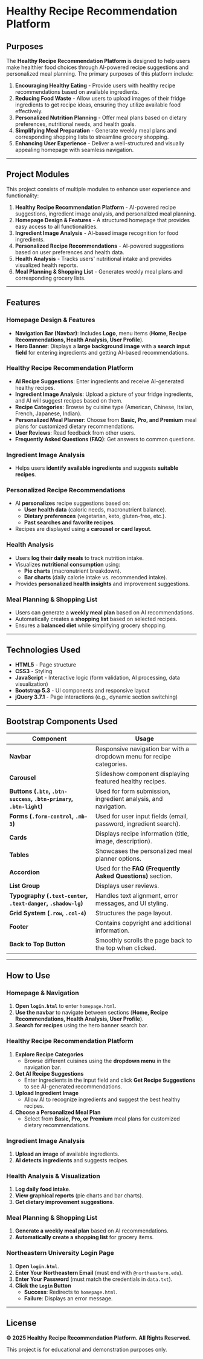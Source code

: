 # Healthy Recipe Recommendation Platform  

## Purposes  

The **Healthy Recipe Recommendation Platform** is designed to help users make healthier food choices through AI-powered recipe suggestions and personalized meal planning. The primary purposes of this platform include:  

1. **Encouraging Healthy Eating** - Provide users with healthy recipe recommendations based on available ingredients.  
2. **Reducing Food Waste** - Allow users to upload images of their fridge ingredients to get recipe ideas, ensuring they utilize available food effectively.  
3. **Personalized Nutrition Planning** - Offer meal plans based on dietary preferences, nutritional needs, and health goals.  
4. **Simplifying Meal Preparation** - Generate weekly meal plans and corresponding shopping lists to streamline grocery shopping.  
5. **Enhancing User Experience** - Deliver a well-structured and visually appealing homepage with seamless navigation.  

---

## Project Modules

This project consists of multiple modules to enhance user experience and functionality:  

1. **Healthy Recipe Recommendation Platform** - AI-powered recipe suggestions, ingredient image analysis, and personalized meal planning.  
2. **Homepage Design & Features** - A structured homepage that provides easy access to all functionalities.  
3. **Ingredient Image Analysis** - AI-based image recognition for food ingredients.  
4. **Personalized Recipe Recommendations** - AI-powered suggestions based on user preferences and health data.  
5. **Health Analysis** - Tracks users' nutritional intake and provides visualized health reports.  
6. **Meal Planning & Shopping List** - Generates weekly meal plans and corresponding grocery lists.  

---

## Features  

### Homepage Design & Features  
- **Navigation Bar (Navbar)**: Includes **Logo**, menu items (**Home, Recipe Recommendations, Health Analysis, User Profile**).  
- **Hero Banner**: Displays a **large background image** with a **search input field** for entering ingredients and getting AI-based recommendations.  

### Healthy Recipe Recommendation Platform  
- **AI Recipe Suggestions**: Enter ingredients and receive AI-generated healthy recipes.  
- **Ingredient Image Analysis**: Upload a picture of your fridge ingredients, and AI will suggest recipes based on them.  
- **Recipe Categories**: Browse by cuisine type (American, Chinese, Italian, French, Japanese, Indian).  
- **Personalized Meal Planner**: Choose from **Basic, Pro, and Premium** meal plans for customized dietary recommendations.  
- **User Reviews**: Read feedback from other users.  
- **Frequently Asked Questions (FAQ)**: Get answers to common questions.  

### Ingredient Image Analysis  
- Helps users **identify available ingredients** and suggests **suitable recipes**.  

### Personalized Recipe Recommendations  
- AI **personalizes** recipe suggestions based on:  
  - **User health data** (caloric needs, macronutrient balance).  
  - **Dietary preferences** (vegetarian, keto, gluten-free, etc.).  
  - **Past searches and favorite recipes**.  
- Recipes are displayed using a **carousel or card layout**.  

### Health Analysis  
- Users **log their daily meals** to track nutrition intake.  
- Visualizes **nutritional consumption** using:  
  - **Pie charts** (macronutrient breakdown).  
  - **Bar charts** (daily calorie intake vs. recommended intake).  
- Provides **personalized health insights** and improvement suggestions.  

### Meal Planning & Shopping List  
- Users can generate a **weekly meal plan** based on AI recommendations.  
- Automatically creates a **shopping list** based on selected recipes.  
- Ensures a **balanced diet** while simplifying grocery shopping.  

---

## Technologies Used  

- **HTML5** - Page structure  
- **CSS3** - Styling  
- **JavaScript** - Interactive logic (form validation, AI processing, data visualization)  
- **Bootstrap 5.3** - UI components and responsive layout  
- **jQuery 3.7.1** - Page interactions (e.g., dynamic section switching)  

---

## Bootstrap Components Used  

| Component | Usage |
|-----------|-------|
| **Navbar** | Responsive navigation bar with a dropdown menu for recipe categories. |
| **Carousel** | Slideshow component displaying featured healthy recipes. |
| **Buttons (`.btn`, `.btn-success`, `.btn-primary`, `.btn-light`)** | Used for form submission, ingredient analysis, and navigation. |
| **Forms (`.form-control`, `.mb-3`)** | Used for user input fields (email, password, ingredient search). |
| **Cards** | Displays recipe information (title, image, description). |
| **Tables** | Showcases the personalized meal planner options. |
| **Accordion** | Used for the **FAQ (Frequently Asked Questions)** section. |
| **List Group** | Displays user reviews. |
| **Typography (`.text-center`, `.text-danger`, `.shadow-lg`)** | Handles text alignment, error messages, and UI styling. |
| **Grid System (`.row`, `.col-4`)** | Structures the page layout. |
| **Footer** | Contains copyright and additional information. |
| **Back to Top Button** | Smoothly scrolls the page back to the top when clicked. |

---

## How to Use  

### Homepage & Navigation  
1. **Open `login.html`** to enter `homepage.html`.  
2. **Use the navbar** to navigate between sections (**Home, Recipe Recommendations, Health Analysis, User Profile**).  
3. **Search for recipes** using the hero banner search bar.  

### Healthy Recipe Recommendation Platform  
1. **Explore Recipe Categories**  
   - Browse different cuisines using the **dropdown menu** in the navigation bar.  
2. **Get AI Recipe Suggestions**  
   - Enter ingredients in the input field and click **Get Recipe Suggestions** to see AI-generated recommendations.  
3. **Upload Ingredient Image**  
   - Allow AI to recognize ingredients and suggest the best healthy recipes.  
4. **Choose a Personalized Meal Plan**  
   - Select from **Basic, Pro, or Premium** meal plans for customized dietary recommendations.  

### Ingredient Image Analysis  
1. **Upload an image** of available ingredients.  
2. **AI detects ingredients** and suggests recipes.  

### Health Analysis & Visualization  
1. **Log daily food intake**.  
2. **View graphical reports** (pie charts and bar charts).  
3. **Get dietary improvement suggestions**.  

### Meal Planning & Shopping List  
1. **Generate a weekly meal plan** based on AI recommendations.  
2. **Automatically create a shopping list** for grocery items.  

### Northeastern University Login Page  
1. **Open `login.html`**.  
2. **Enter Your Northeastern Email** (must end with `@northeastern.edu`).  
3. **Enter Your Password** (must match the credentials in `data.txt`).  
4. **Click the `Login` Button**  
   - **Success**: Redirects to `homepage.html`.  
   - **Failure**: Displays an error message.  

---

## License  

**© 2025 Healthy Recipe Recommendation Platform. All Rights Reserved.**  

This project is for educational and demonstration purposes only.